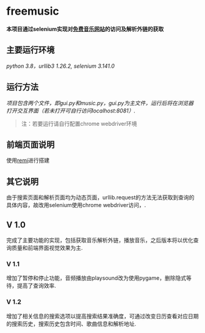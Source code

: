# freemusic

**本项目通过selenium实现对[免费音乐网站](https://www.shiyinren.com)的访问及解析外链的获取**




## 主要运行环境
*python 3.8，urllib3 1.26.2, selenium 3.141.0*
## 运行方法

*项目包含两个文件，即gui.py和music.py，gui.py为主文件，运行后将在浏览器打开交互界面（若未打开可自行访问localhost:8081）.*

> 注：若要运行请自行配置chrome webdriver环境

## 前端页面说明
使用[remi](https://github.com/rawpython/remi)进行搭建

## 其它说明
由于搜索页面和解析页面均为动态页面，urllib.request的方法无法获取到查询的具体内容，故改用selenium使用chrome webdriver访问，.

## V 1.0
完成了主要功能的实现，包括获取音乐解析外链，播放音乐，之后版本将以优化查询质量和前端界面视觉效果为主.
### V 1.1
增加了暂停和停止功能，音频播放由playsound改为使用pygame，删除隐式等待，提高了查询效率.
### V 1.2
增加了相关信息的搜索选项以提高搜索结果准确度，可通过改变日历查看对应日期的搜索历史，搜索历史包含时间、歌曲信息和解析地址.
